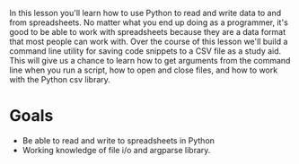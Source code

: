 In this lesson you'll learn how to use Python to read and write data to and from spreadsheets. No matter what you end up doing as a programmer, it's good to be able to work with spreadsheets because they are a data format that most people can work with. Over the course of this lesson we'll build a command line utility for saving code snippets to a CSV file as a study aid. This will give us a chance to learn how to get arguments from the command line when you run a script, how to open and close files, and how to work with the Python csv library.

# Goals

-  Be able to read and write to spreadsheets in Python
-  Working knowledge of file i/o and argparse library.
